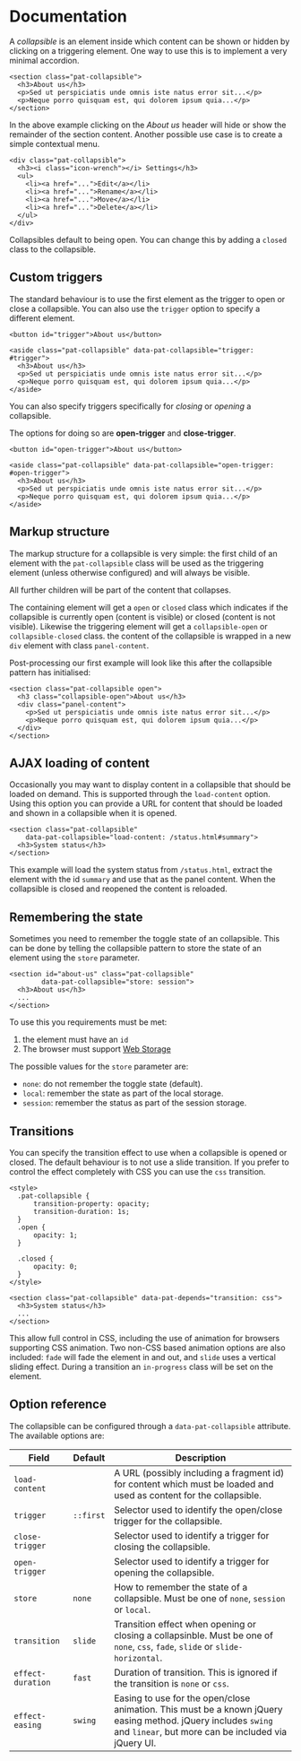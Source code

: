# Documentation

A *collapsible* is an element inside which content can be shown or hidden
by clicking on a triggering element. One way to use this is to implement
a very minimal accordion.

    <section class="pat-collapsible">
      <h3>About us</h3>
      <p>Sed ut perspiciatis unde omnis iste natus error sit...</p>
      <p>Neque porro quisquam est, qui dolorem ipsum quia...</p>
    </section>

In the above example clicking on the *About us* header will hide or
show the remainder of the section content. Another possible use case is
to create a simple contextual menu.

    <div class="pat-collapsible">
      <h3><i class="icon-wrench"></i> Settings</h3>
      <ul>
        <li><a href="...">Edit</a></li>
        <li><a href="...">Rename</a></li>
        <li><a href="...">Move</a></li>
        <li><a href="...">Delete</a></li>
      </ul>
    </div>

Collapsibles default to being open. You can change this by adding a
`closed` class to the collapsible.

Custom triggers
---------------

The standard behaviour is to use the first element as the trigger to open or
close a collapsible. You can also use the `trigger` option to specify a 
different element.

    <button id="trigger">About us</button>

    <aside class="pat-collapsible" data-pat-collapsible="trigger: #trigger">
      <h3>About us</h3>
      <p>Sed ut perspiciatis unde omnis iste natus error sit...</p>
      <p>Neque porro quisquam est, qui dolorem ipsum quia...</p>
    </aside>

You can also specify triggers specifically for *closing* or *opening* a
collapsible.

The options for doing so are **open-trigger** and **close-trigger**.

    <button id="open-trigger">About us</button>

    <aside class="pat-collapsible" data-pat-collapsible="open-trigger: #open-trigger">
      <h3>About us</h3>
      <p>Sed ut perspiciatis unde omnis iste natus error sit...</p>
      <p>Neque porro quisquam est, qui dolorem ipsum quia...</p>
    </aside>

Markup structure
----------------

The markup structure for a collapsible is very simple: the first child
of an element with the `pat-collapsible` class will be used as the
triggering element (unless otherwise configured) and will always be visible.

All further children will be part of the content that collapses.

The containing element will get a `open` or `closed` class which indicates if
the collapsible is currently open (content is visible) or closed (content is
not visible). Likewise the triggering element will get a `collapsible-open` or
`collapsible-closed` class.  the content of the collapsible is wrapped in a new
`div` element with class `panel-content`.

Post-processing our first example will look like this after the
collapsible pattern has initialised:

    <section class="pat-collapsible open">
      <h3 class="collapsible-open">About us</h3>
      <div class="panel-content">
        <p>Sed ut perspiciatis unde omnis iste natus error sit...</p>
        <p>Neque porro quisquam est, qui dolorem ipsum quia...</p>
      </div>
    </section>

AJAX loading of content
-----------------------

Occasionally you may want to display content in a collapsible that
should be loaded on demand. This is supported through the `load-content`
option. Using this option you can provide a URL for content that should
be loaded and shown in a collapsible when it is opened.

    <section class="pat-collapsible"
        data-pat-collapsible="load-content: /status.html#summary">
      <h3>System status</h3>
    </section>

This example will load the system status from `/status.html`, extract
the element with the id `summary` and use that as the panel content.
When the collapsible is closed and reopened the content is reloaded.

Remembering the state
---------------------

Sometimes you need to remember the toggle state of an collapsible. This
can be done by telling the collapsible pattern to store the state of an
element using the `store` parameter.

    <section id="about-us" class="pat-collapsible"
            data-pat-collapsible="store: session">
      <h3>About us</h3>
      ...
    </section>

To use this you requirements must be met:

1.  the element must have an `id`
2.  The browser must support [Web
    Storage](http://www.w3.org/TR/webstorage/)

The possible values for the `store` parameter are:

-  `none`: do not remember the toggle state (default).
-  `local`: remember the state as part of the local storage.
-  `session`: remember the status as part of the session storage.

Transitions
-----------

You can specify the transition effect to use when a collapsible
is opened or closed. The default behaviour is to not use a slide transition.
If you prefer to control the effect completely with CSS you can use the `css`
transition.

    <style>
      .pat-collapsible {
          transition-property: opacity;
          transition-duration: 1s;
      }
      .open {
          opacity: 1;
      }

      .closed {
          opacity: 0;
      }
    </style>

    <section class="pat-collapsible" data-pat-depends="transition: css">
      <h3>System status</h3>
      ...
    </section>

This allow full control in CSS, including the use of animation for
browsers supporting CSS animation. Two non-CSS based animation options
are also included: `fade` will fade the element in and out, and `slide`
uses a vertical sliding effect. During a transition an `in-progress`
class will be set on the element.


Option reference
----------------

The collapsible can be configured through a `data-pat-collapsible`
attribute. The available options are:

| Field          | Default | Description                               |
| -------------- | ------- | ----------------------------------------- |
| `load-content` |         | A URL (possibly including a fragment id) for content which must be loaded and used as content for the collapsible. |
| `trigger` | `::first` | Selector used to identify the open/close trigger for the collapsible. |
| `close-trigger` |  | Selector used to identify a trigger for closing the collapsible. |
| `open-trigger` |  | Selector used to identify a trigger for opening the collapsible. |
| `store`        | `none`  | How to remember the state of a collapsible. Must be one of `none`, `session` or `local`. |
| `transition` | `slide` | Transition effect when opening or closing a collapsinble. Must be one of `none`, `css`, `fade`, `slide` or `slide-horizontal`. |
| `effect-duration` | `fast` | Duration of transition. This is ignored if the transition is `none` or `css`. 
| `effect-easing`  | `swing` | Easing to use for the open/close animation. This must be a known jQuery easing method. jQuery includes `swing` and `linear`, but more can be included via jQuery UI. |

